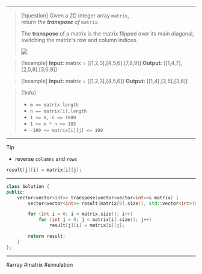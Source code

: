 ___

> [!question] 
> Given a 2D integer array `matrix`, return _the **transpose** of_ `matrix`.
> 
> The **transpose** of a matrix is the matrix flipped over its main diagonal, switching the matrix's row and column indices.
> 
> ![](https://assets.leetcode.com/uploads/2021/02/10/hint_transpose.png) 

> [!example] 
> **Input:** matrix = [[1,2,3],[4,5,6],[7,8,9]]
**Output:** [[1,4,7],[2,5,8],[3,6,9]] 

> [!example] 
> **Input:** matrix = [[1,2,3],[4,5,6]]
**Output:** [[1,4],[2,5],[3,6]] 

> [!info] 
> - `m == matrix.length`
> - `n == matrix[i].length`
> - `1 <= m, n <= 1000`
> - `1 <= m * n <= 105`
> - `-109 <= matrix[i][j] <= 109` 

___

> [!tip] 
> - reverse `columns` and `rows`
> ```cpp
> result[j][i] = matrix[i][j];
> ```

___

```cpp
class Solution {
public:
    vector<vector<int>> transpose(vector<vector<int>>& matrix) {
        vector<vector<int>> result(matrix[0].size(), std::vector<int>(matrix.size()));

        for (int i = 0; i < matrix.size(); i++)
            for (int j = 0; j < matrix[i].size(); j++)
                result[j][i] = matrix[i][j];

        return result;
    }
};
```

___

#array #matrix #simulation 

